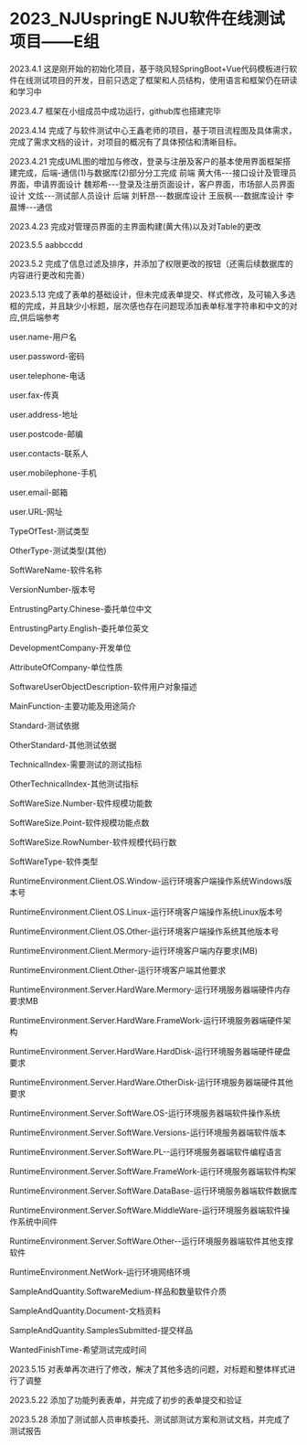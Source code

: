 # 2023_NJUspringE NJU软件在线测试项目——E组
2023.4.1
这是刚开始的初始化项目，基于晓风轻SpringBoot+Vue代码模板进行软件在线测试项目的开发，目前只选定了框架和人员结构，使用语言和框架仍在研读和学习中


2023.4.7
框架在小组成员中成功运行，github库也搭建完毕

2023.4.14
完成了与软件测试中心王鑫老师的项目，基于项目流程图及具体需求，完成了需求文档的设计，对项目的概况有了具体预估和清晰目标。

2023.4.21
完成UML图的增加与修改，登录与注册及客户的基本使用界面框架搭建完成，后端-通信(1)与数据库(2)部分分工完成
前端
黄大伟---接口设计及管理员界面，申请界面设计
魏郑希---登录及注册页面设计，客户界面，市场部人员界面设计
文炫---测试部人员设计
后端
刘轩昂---数据库设计
王辰枫---数据库设计
李晨博---通信

2023.4.23
完成对管理员界面的主界面构建(黄大伟)以及对Table的更改

2023.5.5
aabbccdd

2023.5.2
完成了信息过滤及排序，并添加了权限更改的按钮（还需后续数据库的内容进行更改和完善）

2023.5.13
完成了表单的基础设计，但未完成表单提交、样式修改，及可输入多选框的完成，并且缺少小标题，层次感也存在问题现添加表单标准字符串和中文的对应,供后端参考

user.name-用户名

user.password-密码

user.telephone-电话

user.fax-传真

user.address-地址

user.postcode-邮编

user.contacts-联系人

user.mobilephone-手机

user.email-邮箱

user.URL-网址

TypeOfTest-测试类型

OtherType-测试类型(其他)

SoftWareName-软件名称

VersionNumber-版本号

EntrustingParty.Chinese-委托单位中文

EntrustingParty.English-委托单位英文

DevelopmentCompany-开发单位

AttributeOfCompany-单位性质

SoftwareUserObjectDescription-软件用户对象描述

MainFunction-主要功能及用途简介

Standard-测试依据

OtherStandard-其他测试依据

TechnicalIndex-需要测试的测试指标

OtherTechnicalIndex-其他测试指标

SoftWareSize.Number-软件规模功能数

SoftWareSize.Point-软件规模功能点数

SoftWareSize.RowNumber-软件规模代码行数

SoftWareType-软件类型

RuntimeEnvironment.Client.OS.Window-运行环境客户端操作系统Windows版本号

RuntimeEnvironment.Client.OS.Linux-运行环境客户端操作系统Linux版本号

RuntimeEnvironment.Client.OS.Other-运行环境客户端操作系统其他版本号

RuntimeEnvironment.Client.Mermory-运行环境客户端内存要求(MB)

RuntimeEnvironment.Client.Other-运行环境客户端其他要求

RuntimeEnvironment.Server.HardWare.Mermory-运行环境服务器端硬件内存要求MB

RuntimeEnvironment.Server.HardWare.FrameWork-运行环境服务器端硬件架构

RuntimeEnvironment.Server.HardWare.HardDisk-运行环境服务器端硬件硬盘要求

RuntimeEnvironment.Server.HardWare.OtherDisk-运行环境服务器端硬件其他要求

RuntimeEnvironment.Server.SoftWare.OS-运行环境服务器端软件操作系统

RuntimeEnvironment.Server.SoftWare.Versions-运行环境服务器端软件版本

RuntimeEnvironment.Server.SoftWare.PL--运行环境服务器端软件编程语言

RuntimeEnvironment.Server.SoftWare.FrameWork-运行环境服务器端软件构架

RuntimeEnvironment.Server.SoftWare.DataBase-运行环境服务器端软件数据库

RuntimeEnvironment.Server.SoftWare.MiddleWare-运行环境服务器端软件操作系统中间件

RuntimeEnvironment.Server.SoftWare.Other--运行环境服务器端软件其他支撑软件

RuntimeEnvironment.NetWork-运行环境网络环境

SampleAndQuantity.SoftwareMedium-样品和数量软件介质

SampleAndQuantity.Document-文档资料

SampleAndQuantity.SamplesSubmitted-提交样品

WantedFinishTime-希望测试完成时间

2023.5.15
对表单再次进行了修改，解决了其他多选的问题，对标题和整体样式进行了调整

2023.5.22
添加了功能列表表单，并完成了初步的表单提交和验证

2023.5.28
添加了测试部人员审核委托、测试部测试方案和测试文档，并完成了测试报告
